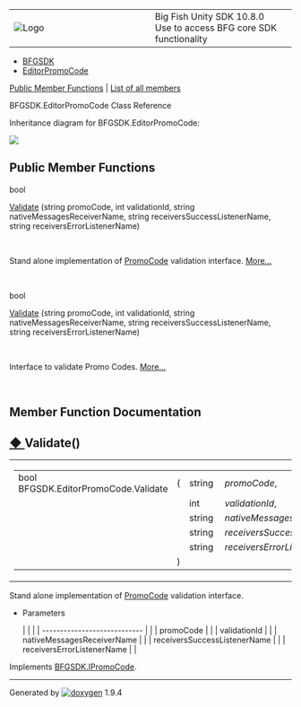 <table>
<colgroup>
<col style="width: 50%" />
<col style="width: 50%" />
</colgroup>
<tbody>
<tr class="odd">
<td><img src="Icon-100.png" alt="Logo" /></td>
<td><div id="projectname">
Big Fish Unity SDK<span id="projectnumber"> 10.8.0</span>
</div>
<div id="projectbrief">
Use to access BFG core SDK functionality
</div></td>
</tr>
</tbody>
</table>

  - [BFGSDK](namespace_b_f_g_s_d_k.html)
  - [EditorPromoCode](class_b_f_g_s_d_k_1_1_editor_promo_code.html)

[Public Member Functions](#pub-methods) | [List of all
members](class_b_f_g_s_d_k_1_1_editor_promo_code-members.html)

BFGSDK.EditorPromoCode Class Reference

Inheritance diagram for BFGSDK.EditorPromoCode:

![](class_b_f_g_s_d_k_1_1_editor_promo_code.png)

##  Public Member Functions

bool 

[Validate](class_b_f_g_s_d_k_1_1_editor_promo_code.html#ae73535bb2257dbc0eafbadd083337c89)
(string promoCode, int validationId, string nativeMessagesReceiverName,
string receiversSuccessListenerName, string receiversErrorListenerName)

 

Stand alone implementation of
[PromoCode](class_b_f_g_s_d_k_1_1_promo_code.html "Validates promotional codes to asynchronously return JSON formatted payloads associated with them.")
validation interface.
[More...](class_b_f_g_s_d_k_1_1_editor_promo_code.html#ae73535bb2257dbc0eafbadd083337c89)  

 

bool 

[Validate](interface_b_f_g_s_d_k_1_1_i_promo_code.html#aa4069bb614bfdfe60236a558729a88d6)
(string promoCode, int validationId, string nativeMessagesReceiverName,
string receiversSuccessListenerName, string receiversErrorListenerName)

 

Interface to validate Promo Codes.
[More...](interface_b_f_g_s_d_k_1_1_i_promo_code.html#aa4069bb614bfdfe60236a558729a88d6)  

 

## Member Function Documentation

## [◆ ](#ae73535bb2257dbc0eafbadd083337c89)Validate()

<table>
<colgroup>
<col style="width: 50%" />
<col style="width: 50%" />
</colgroup>
<tbody>
<tr class="odd">
<td><table>
<tbody>
<tr class="odd">
<td>bool BFGSDK.EditorPromoCode.Validate</td>
<td>(</td>
<td>string </td>
<td><em>promoCode</em>,</td>
</tr>
<tr class="even">
<td></td>
<td></td>
<td>int </td>
<td><em>validationId</em>,</td>
</tr>
<tr class="odd">
<td></td>
<td></td>
<td>string </td>
<td><em>nativeMessagesReceiverName</em>,</td>
</tr>
<tr class="even">
<td></td>
<td></td>
<td>string </td>
<td><em>receiversSuccessListenerName</em>,</td>
</tr>
<tr class="odd">
<td></td>
<td></td>
<td>string </td>
<td><em>receiversErrorListenerName</em> </td>
</tr>
<tr class="even">
<td></td>
<td>)</td>
<td></td>
<td></td>
</tr>
</tbody>
</table></td>
<td><span class="mlabels"><span class="mlabel">inline</span></span></td>
</tr>
</tbody>
</table>

Stand alone implementation of
[PromoCode](class_b_f_g_s_d_k_1_1_promo_code.html "Validates promotional codes to asynchronously return JSON formatted payloads associated with them.")
validation interface.

  - Parameters
    
    |                              |  |
    | ---------------------------- |  |
    | promoCode                    |  |
    | validationId                 |  |
    | nativeMessagesReceiverName   |  |
    | receiversSuccessListenerName |  |
    | receiversErrorListenerName   |  |
    

Implements
[BFGSDK.IPromoCode](interface_b_f_g_s_d_k_1_1_i_promo_code.html#aa4069bb614bfdfe60236a558729a88d6).

-----

Generated
by [![doxygen](doxygen.svg)](https://www.doxygen.org/index.html) 1.9.4
